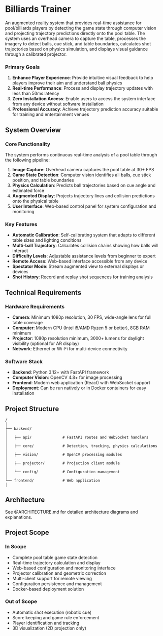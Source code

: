 # Billiards Trainer

An augmented reality system that provides real-time assistance for pool/billiards players by detecting the game state through computer vision and projecting trajectory predictions directly onto the pool table. The system uses an overhead camera to capture the table, processes the imagery to detect balls, cue stick, and table boundaries, calculates shot trajectories based on physics simulation, and displays visual guidance through a calibrated projector.

### Primary Goals

1. **Enhance Player Experience**: Provide intuitive visual feedback to help players improve their aim and understand ball physics
2. **Real-time Performance**: Process and display trajectory updates with less than 50ms latency
3. **Zero Installation Access**: Enable users to access the system interface from any device without software installation
4. **Professional Accuracy**: Achieve trajectory prediction accuracy suitable for training and entertainment venues

## System Overview

### Core Functionality

The system performs continuous real-time analysis of a pool table through the following pipeline:

1. **Image Capture**: Overhead camera captures the pool table at 30+ FPS
2. **Game State Detection**: Computer vision identifies all balls, cue stick position, and table boundaries
3. **Physics Calculation**: Predicts ball trajectories based on cue angle and estimated force
4. **Augmented Display**: Projects trajectory lines and collision predictions onto the physical table
5. **User Interface**: Web-based control panel for system configuration and monitoring

### Key Features

- **Automatic Calibration**: Self-calibrating system that adapts to different table sizes and lighting conditions
- **Multi-ball Trajectory**: Calculates collision chains showing how balls will interact
- **Difficulty Levels**: Adjustable assistance levels from beginner to expert
- **Remote Access**: Web-based interface accessible from any device
- **Spectator Mode**: Stream augmented view to external displays or devices
- **Shot History**: Record and replay shot sequences for training analysis

## Technical Requirements

### Hardware Requirements

- **Camera**: Minimum 1080p resolution, 30 FPS, wide-angle lens for full table coverage
- **Computer**: Modern CPU (Intel i5/AMD Ryzen 5 or better), 8GB RAM minimum
- **Projector**: 1080p resolution minimum, 3000+ lumens for daylight visibility (optional for AR display)
- **Network**: Ethernet or Wi-Fi for multi-device connectivity

### Software Stack

- **Backend**: Python 3.12+ with FastAPI framework
- **Computer Vision**: OpenCV 4.8+ for image processing
- **Frontend**: Modern web application (React) with WebSocket support
- **Deployment**: Can be run natively or in Docker containers for easy installation

## Project Structure

```
/                                                                                                                   │
├── backend/                                                                                                                      │
│   ├── api/              # FastAPI routes and WebSocket handlers                                                                 │
│   ├── core/             # Detection, tracking, physics calculations                                                             │
│   ├── vision/           # OpenCV processing modules                                                                             │
│   ├── projector/        # Projection client module                                                                              │
│   └── config/           # Configuration management                                                                              │
└── frontend/             # Web application                                                                                 │
```

## Architecture

See @ARCHITECTURE.md for detailed architecture diagrams and explanations.

## Project Scope

### In Scope

- Complete pool table game state detection
- Real-time trajectory calculation and display
- Web-based configuration and monitoring interface
- Projector calibration and geometric correction
- Multi-client support for remote viewing
- Configuration persistence and management
- Docker-based deployment solution

### Out of Scope

- Automatic shot execution (robotic cue)
- Score keeping and game rule enforcement
- Player identification and tracking
- 3D visualization (2D projection only)
